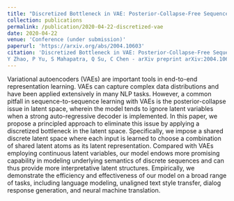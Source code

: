 ```yaml
---
title: "Discretized Bottleneck in VAE: Posterior-Collapse-Free Sequence-to-Sequence Learning"
collection: publications
permalink: /publication/2020-04-22-discretized-vae
date: 2020-04-22
venue: 'Conference (under submission)'
paperurl: 'https://arxiv.org/abs/2004.10603'
citation: 'Discretized Bottleneck in VAE: Posterior-Collapse-Free Sequence-to-Sequence Learning
Y Zhao, P Yu, S Mahapatra, Q Su, C Chen - arXiv preprint arXiv:2004.10603, 2020.'
---
```

Variational autoencoders (VAEs) are important tools in end-to-end representation learning. VAEs can capture complex data distributions and have been applied extensively in many NLP tasks. However, a common pitfall in sequence-to-sequence learning with VAEs is the posterior-collapse issue in latent space, wherein the model tends to ignore latent variables when a strong auto-regressive decoder is implemented. In this paper, we propose a principled approach to eliminate this issue by applying a discretized bottleneck in the latent space. Specifically, we impose a shared discrete latent space where each input is learned to choose a combination of shared latent atoms as its latent representation. Compared with VAEs employing continuous latent variables, our model endows more promising capability in modeling underlying semantics of discrete sequences and can thus provide more interpretative latent structures. Empirically, we demonstrate the efficiency and effectiveness of our model on a broad range of tasks, including language modeling, unaligned text style transfer, dialog response generation, and neural machine translation.